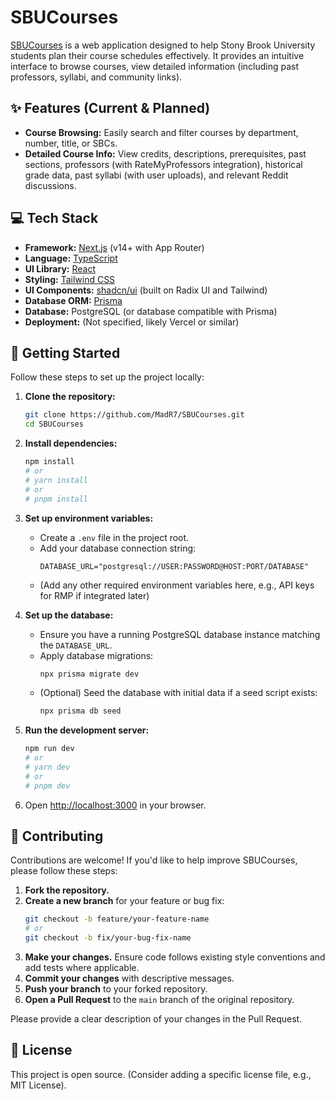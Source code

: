 # SBUCourses

[SBUCourses](https://sbucourses.com) is a web application designed to help Stony Brook University students plan their course schedules effectively. It provides an intuitive interface to browse courses, view detailed information (including past professors, syllabi, and community links).

## ✨ Features (Current & Planned)

*   **Course Browsing:** Easily search and filter courses by department, number, title, or SBCs.
*   **Detailed Course Info:** View credits, descriptions, prerequisites, past sections, professors (with RateMyProfessors integration), historical grade data, past syllabi (with user uploads), and relevant Reddit discussions.

## 💻 Tech Stack

*   **Framework:** [Next.js](https://nextjs.org/) (v14+ with App Router)
*   **Language:** [TypeScript](https://www.typescriptlang.org/)
*   **UI Library:** [React](https://reactjs.org/)
*   **Styling:** [Tailwind CSS](https://tailwindcss.com/)
*   **UI Components:** [shadcn/ui](https://ui.shadcn.com/) (built on Radix UI and Tailwind)
*   **Database ORM:** [Prisma](https://www.prisma.io/)
*   **Database:** PostgreSQL (or database compatible with Prisma)
*   **Deployment:** (Not specified, likely Vercel or similar)

## 🚀 Getting Started

Follow these steps to set up the project locally:

1.  **Clone the repository:**
    ```bash
    git clone https://github.com/MadR7/SBUCourses.git
    cd SBUCourses
    ```

2.  **Install dependencies:**
    ```bash
    npm install
    # or
    # yarn install
    # or
    # pnpm install
    ```

3.  **Set up environment variables:**
    *   Create a `.env` file in the project root.
    *   Add your database connection string:
        ```env
        DATABASE_URL="postgresql://USER:PASSWORD@HOST:PORT/DATABASE"
        ```
    *   (Add any other required environment variables here, e.g., API keys for RMP if integrated later)

4.  **Set up the database:**
    *   Ensure you have a running PostgreSQL database instance matching the `DATABASE_URL`.
    *   Apply database migrations:
        ```bash
        npx prisma migrate dev
        ```
    *   (Optional) Seed the database with initial data if a seed script exists:
        ```bash
        npx prisma db seed
        ```

5.  **Run the development server:**
    ```bash
    npm run dev
    # or
    # yarn dev
    # or
    # pnpm dev
    ```

6.  Open [http://localhost:3000](http://localhost:3000) in your browser.

## 🤝 Contributing

Contributions are welcome! If you'd like to help improve SBUCourses, please follow these steps:

1.  **Fork the repository.**
2.  **Create a new branch** for your feature or bug fix:
    ```bash
    git checkout -b feature/your-feature-name
    # or
    git checkout -b fix/your-bug-fix-name
    ```
3.  **Make your changes.** Ensure code follows existing style conventions and add tests where applicable.
4.  **Commit your changes** with descriptive messages.
5.  **Push your branch** to your forked repository.
6.  **Open a Pull Request** to the `main` branch of the original repository.

Please provide a clear description of your changes in the Pull Request.

## 📜 License

This project is open source. (Consider adding a specific license file, e.g., MIT License).
